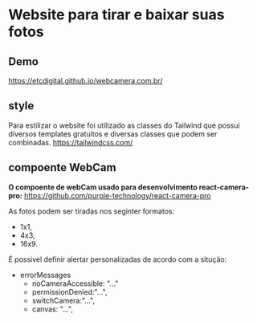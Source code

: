 # Website para tirar e baixar suas fotos

## Demo

https://etcdigital.github.io/webcamera.com.br/

## style

Para estilizar o website foi utilizado as classes do Tailwind que possui diversos templates gratuitos
e diversas classes que podem ser combinadas.
https://tailwindcss.com/

## compoente WebCam
**O compoente de webCam usado para desenvolvimento react-camera-pro:**
https://github.com/purple-technology/react-camera-pro

As fotos podem ser tiradas nos seginter formatos:

- 1x1,
- 4x3,
- 16x9.

É possivel definir alertar personalizadas de acordo com a situção: 

- errorMessages
  - noCameraAccessible: "..."
  - permissionDenied:"...",
  - switchCamera:"...",
  - canvas: "...",

